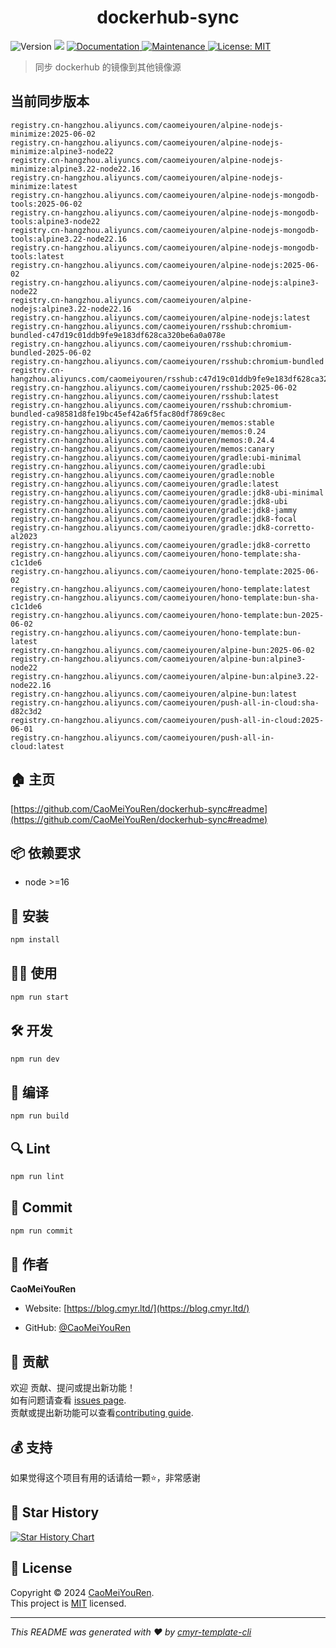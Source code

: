 <h1 align="center">dockerhub-sync </h1>
<p>
  <img alt="Version" src="https://img.shields.io/badge/version-0.1.0-blue.svg?cacheSeconds=2592000" />
  <img src="https://img.shields.io/badge/node-%3E%3D16-blue.svg" />
  <a href="https://github.com/CaoMeiYouRen/dockerhub-sync#readme" target="_blank">
    <img alt="Documentation" src="https://img.shields.io/badge/documentation-yes-brightgreen.svg" />
  </a>
  <a href="https://github.com/CaoMeiYouRen/dockerhub-sync/graphs/commit-activity" target="_blank">
    <img alt="Maintenance" src="https://img.shields.io/badge/Maintained%3F-yes-green.svg" />
  </a>
  <a href="https://github.com/CaoMeiYouRen/dockerhub-sync/blob/master/LICENSE" target="_blank">
    <img alt="License: MIT" src="https://img.shields.io/github/license/CaoMeiYouRen/dockerhub-sync?color=yellow" />
  </a>
</p>


> 同步 dockerhub 的镜像到其他镜像源

## 当前同步版本

<!-- DOCKER_START -->
```
registry.cn-hangzhou.aliyuncs.com/caomeiyouren/alpine-nodejs-minimize:2025-06-02
registry.cn-hangzhou.aliyuncs.com/caomeiyouren/alpine-nodejs-minimize:alpine3-node22
registry.cn-hangzhou.aliyuncs.com/caomeiyouren/alpine-nodejs-minimize:alpine3.22-node22.16
registry.cn-hangzhou.aliyuncs.com/caomeiyouren/alpine-nodejs-minimize:latest
registry.cn-hangzhou.aliyuncs.com/caomeiyouren/alpine-nodejs-mongodb-tools:2025-06-02
registry.cn-hangzhou.aliyuncs.com/caomeiyouren/alpine-nodejs-mongodb-tools:alpine3-node22
registry.cn-hangzhou.aliyuncs.com/caomeiyouren/alpine-nodejs-mongodb-tools:alpine3.22-node22.16
registry.cn-hangzhou.aliyuncs.com/caomeiyouren/alpine-nodejs-mongodb-tools:latest
registry.cn-hangzhou.aliyuncs.com/caomeiyouren/alpine-nodejs:2025-06-02
registry.cn-hangzhou.aliyuncs.com/caomeiyouren/alpine-nodejs:alpine3-node22
registry.cn-hangzhou.aliyuncs.com/caomeiyouren/alpine-nodejs:alpine3.22-node22.16
registry.cn-hangzhou.aliyuncs.com/caomeiyouren/alpine-nodejs:latest
registry.cn-hangzhou.aliyuncs.com/caomeiyouren/rsshub:chromium-bundled-c47d19c01ddb9fe9e183df628ca320be6a0a078e
registry.cn-hangzhou.aliyuncs.com/caomeiyouren/rsshub:chromium-bundled-2025-06-02
registry.cn-hangzhou.aliyuncs.com/caomeiyouren/rsshub:chromium-bundled
registry.cn-hangzhou.aliyuncs.com/caomeiyouren/rsshub:c47d19c01ddb9fe9e183df628ca320be6a0a078e
registry.cn-hangzhou.aliyuncs.com/caomeiyouren/rsshub:2025-06-02
registry.cn-hangzhou.aliyuncs.com/caomeiyouren/rsshub:latest
registry.cn-hangzhou.aliyuncs.com/caomeiyouren/rsshub:chromium-bundled-ca98581d8fe19bc45ef42a6f5fac80df7869c8ec
registry.cn-hangzhou.aliyuncs.com/caomeiyouren/memos:stable
registry.cn-hangzhou.aliyuncs.com/caomeiyouren/memos:0.24
registry.cn-hangzhou.aliyuncs.com/caomeiyouren/memos:0.24.4
registry.cn-hangzhou.aliyuncs.com/caomeiyouren/memos:canary
registry.cn-hangzhou.aliyuncs.com/caomeiyouren/gradle:ubi-minimal
registry.cn-hangzhou.aliyuncs.com/caomeiyouren/gradle:ubi
registry.cn-hangzhou.aliyuncs.com/caomeiyouren/gradle:noble
registry.cn-hangzhou.aliyuncs.com/caomeiyouren/gradle:latest
registry.cn-hangzhou.aliyuncs.com/caomeiyouren/gradle:jdk8-ubi-minimal
registry.cn-hangzhou.aliyuncs.com/caomeiyouren/gradle:jdk8-ubi
registry.cn-hangzhou.aliyuncs.com/caomeiyouren/gradle:jdk8-jammy
registry.cn-hangzhou.aliyuncs.com/caomeiyouren/gradle:jdk8-focal
registry.cn-hangzhou.aliyuncs.com/caomeiyouren/gradle:jdk8-corretto-al2023
registry.cn-hangzhou.aliyuncs.com/caomeiyouren/gradle:jdk8-corretto
registry.cn-hangzhou.aliyuncs.com/caomeiyouren/hono-template:sha-c1c1de6
registry.cn-hangzhou.aliyuncs.com/caomeiyouren/hono-template:2025-06-02
registry.cn-hangzhou.aliyuncs.com/caomeiyouren/hono-template:latest
registry.cn-hangzhou.aliyuncs.com/caomeiyouren/hono-template:bun-sha-c1c1de6
registry.cn-hangzhou.aliyuncs.com/caomeiyouren/hono-template:bun-2025-06-02
registry.cn-hangzhou.aliyuncs.com/caomeiyouren/hono-template:bun-latest
registry.cn-hangzhou.aliyuncs.com/caomeiyouren/alpine-bun:2025-06-02
registry.cn-hangzhou.aliyuncs.com/caomeiyouren/alpine-bun:alpine3-node22
registry.cn-hangzhou.aliyuncs.com/caomeiyouren/alpine-bun:alpine3.22-node22.16
registry.cn-hangzhou.aliyuncs.com/caomeiyouren/alpine-bun:latest
registry.cn-hangzhou.aliyuncs.com/caomeiyouren/push-all-in-cloud:sha-d82c3d2
registry.cn-hangzhou.aliyuncs.com/caomeiyouren/push-all-in-cloud:2025-06-01
registry.cn-hangzhou.aliyuncs.com/caomeiyouren/push-all-in-cloud:latest
```
<!-- DOCKER_END -->

## 🏠 主页

[https://github.com/CaoMeiYouRen/dockerhub-sync#readme](https://github.com/CaoMeiYouRen/dockerhub-sync#readme)


## 📦 依赖要求


- node >=16

## 🚀 安装

```sh
npm install
```

## 👨‍💻 使用

```sh
npm run start
```

## 🛠️ 开发

```sh
npm run dev
```

## 🔧 编译

```sh
npm run build
```

## 🔍 Lint

```sh
npm run lint
```

## 💾 Commit

```sh
npm run commit
```


## 👤 作者


**CaoMeiYouRen**

* Website: [https://blog.cmyr.ltd/](https://blog.cmyr.ltd/)

* GitHub: [@CaoMeiYouRen](https://github.com/CaoMeiYouRen)


## 🤝 贡献

欢迎 贡献、提问或提出新功能！<br />如有问题请查看 [issues page](https://github.com/CaoMeiYouRen/dockerhub-sync/issues). <br/>贡献或提出新功能可以查看[contributing guide](https://github.com/CaoMeiYouRen/dockerhub-sync/blob/master/CONTRIBUTING.md).

## 💰 支持

如果觉得这个项目有用的话请给一颗⭐️，非常感谢

## 🌟 Star History

[![Star History Chart](https://api.star-history.com/svg?repos=CaoMeiYouRen/dockerhub-sync&type=Date)](https://star-history.com/#CaoMeiYouRen/dockerhub-sync&Date)

## 📝 License

Copyright © 2024 [CaoMeiYouRen](https://github.com/CaoMeiYouRen).<br />
This project is [MIT](https://github.com/CaoMeiYouRen/dockerhub-sync/blob/master/LICENSE) licensed.

***
_This README was generated with ❤️ by [cmyr-template-cli](https://github.com/CaoMeiYouRen/cmyr-template-cli)_
